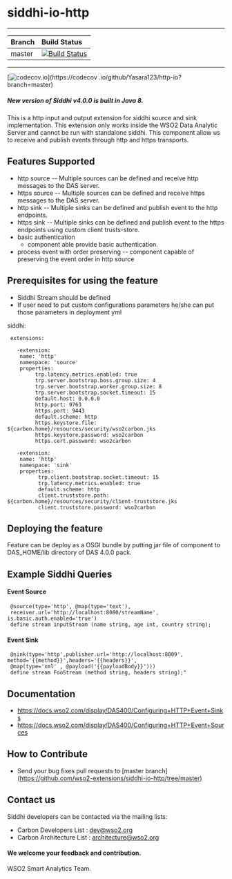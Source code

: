 ﻿siddhi-io-http
======================================
---
|  Branch | Build Status |
| :------ |:------------ | 
| master  | [![Build Status](https://wso2.org/jenkins/view/All%20Builds/job/siddhi/job/siddhi-io-http/badge/icon)](https://wso2.org/jenkins/view/All%20Builds/job/siddhi/job/siddhi-io-http/) |
---
 [![codecov.io](https://codecov.io/github/Yasara123/http-io/coverage.svg?branch=master)](https://codecov
 .io/github/Yasara123/http-io?branch=master)
##### New version of Siddhi v4.0.0 is built in Java 8.

This is a http input and output extension for siddhi source and sink implementation. This extension only works inside 
the WSO2 Data Analytic Server and cannot be run with standalone siddhi.
This component allow us to receive and publish events through http and https transports.

Features Supported
------------------
 - http source
   -- Multiple sources can be defined and receive http messages to the DAS server.
 - https source
   -- Multiple sources can be defined and receive https messages to the DAS server.
 - http sink 
   -- Multiple sinks can be defined and publish event to the http endpoints.
 - https sink 
   -- Multiple sinks can be defined and publish event to the https endpoints using custom client trusts-store.
 - basic authentication
   - component able provide basic authentication.
 - process event with order preserving
   -- component capable of preserving the event order in http source
     
Prerequisites for using the feature
------------------
 - Siddhi Stream should be defined
 - If user need to put custom configurations parameters he/she can put those parameters in deployment yml
 
  siddhi:
  
     extensions:
     
       -extension:
        name: 'http'
        namespace: 'source'
        properties:
             trp.latency.metrics.enabled: true
             trp.server.bootstrap.boss.group.size: 4
             trp.server.bootstrap.worker.group.size: 8
             trp.server.bootstrap.socket.timeout: 15
             default.host: 0.0.0.0
             http.port: 9763
             https.port: 9443
             default.scheme: http
             https.keystore.file: ${carbon.home}/resources/security/wso2carbon.jks
             https.keystore.password: wso2carbon
             https.cert.password: wso2carbon
          
       -extension:
        name: 'http'
        namespace: 'sink'
        properties:
              trp.client.bootstrap.socket.timeout: 15
              trp.latency.metrics.enabled: true
              default.scheme: http
              client.truststore.path: ${carbon.home}/resources/security/client-truststore.jks
              client.truststore.password: wso2carbon

 
Deploying the feature
------------------
 Feature can be deploy as a OSGI bundle by putting jar file of component to DAS_HOME/lib directory of DAS 4.0.0 pack. 
 
Example Siddhi Queries
------------------ 
#### Event Source
 
     @source(type='http', @map(type='text'),
     receiver.url='http://localhost:8080/streamName', is.basic.auth.enabled='true')
     define stream inputStream (name string, age int, country string);

#### Event Sink
 
     @sink(type='http',publisher.url='http://localhost:8009', method='{{method}}',headers='{{headers}}', 
     @map(type='xml' , @payload('{{payloadBody}}')))
     define stream FooStream (method string, headers string);"

Documentation 
------------------
  * https://docs.wso2.com/display/DAS400/Configuring+HTTP+Event+Sinks
  * https://docs.wso2.com/display/DAS400/Configuring+HTTP+Event+Sources

How to Contribute
------------------
* Send your bug fixes pull requests to [master branch] (https://github.com/wso2-extensions/siddhi-io-http/tree/master) 

Contact us 
----------
Siddhi developers can be contacted via the mailing lists:
  * Carbon Developers List : dev@wso2.org
  * Carbon Architecture List : architecture@wso2.org

#### We welcome your feedback and contribution.

WSO2 Smart Analytics Team.
